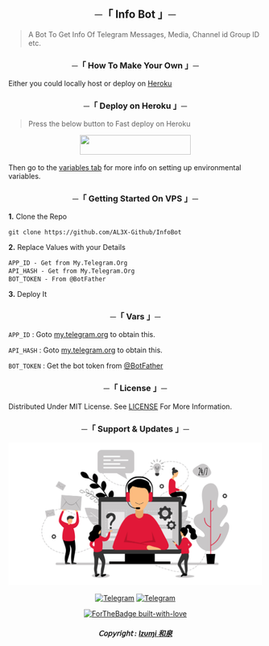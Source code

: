 <h2 align="center">
    ─「 Info Bot 」─
</h2>

> A Bot To Get Info Of Telegram Messages, Media, Channel id Group ID etc.

<h3 align="center">
    ─「 How To Make Your Own 」─
</h3>

Either you could locally host or deploy on [Heroku](https://heroku.com)

<h3 align="center">
    ─「 Deploy on Heroku 」─
</h3>

> Press the below button to Fast deploy on Heroku

<p align="center"><a href="https://dashboard.heroku.com/new?template=https://github.com/AL3X-Github/InfoBot"> <img src="https://img.shields.io/badge/Deploy%20To%20Heroku-blueviolet?style=for-the-badge&logo=heroku" width="220" height="38.45"/></a></p>

Then go to the <a href="#vars">variables tab</a> for more info on setting up environmental variables.

<h3 align="center">
    ─「 Getting Started On VPS 」─
</h3>

**1.** Clone the Repo
```
git clone https://github.com/AL3X-Github/InfoBot
```
**2.** Replace Values with your Details
```
APP_ID - Get from My.Telegram.Org
API_HASH - Get from My.Telegram.Org
BOT_TOKEN - From @BotFather
```
**3.** Deploy It

<h3 align="center">
    ─「 Vars 」─
</h3>

`APP_ID` : Goto [my.telegram.org](https://my.telegram.org) to obtain this.

`API_HASH` : Goto [my.telegram.org](https://my.telegram.org) to obtain this.

`BOT_TOKEN` : Get the bot token from [@BotFather](https://telegram.dog/BotFather)

<h3 align="center">
    ─「 License 」─
</h3>

Distributed Under MIT License. See [LICENSE](https://github.com/AL3X-Github/InfoBot/blob/main/LICENSE) For More Information.
 
<h3 align="center">
    ─「 Support & Updates  」─
</h3>

<div align="center">

![Support Cover](https://github.com/AL3X-Github/Resources/blob/main/Photos/Support.png)

</div>

<div align="center">


[![Telegram](https://img.shields.io/badge/Group-%232C3454?style=for-the-badge&logo=telegram&logoColor=white)](https://telegram.dog/MaximXGroup) [![Telegram](https://img.shields.io/badge/Channel-%232C3454?style=for-the-badge&logo=telegram&logoColor=white)](https://telegram.dog/MaximXChannels)

[![ForTheBadge built-with-love](http://ForTheBadge.com/images/badges/built-with-love.svg)](https://github.com/AL3X-Github)

<h6>

**𝖢𝗈𝗉𝗒𝗋𝗂𝗀𝗁𝗍 :** [**Iᴢυɱi 和泉**](https://telegram.dog/MaximXRobot) 

</h6>
</div>